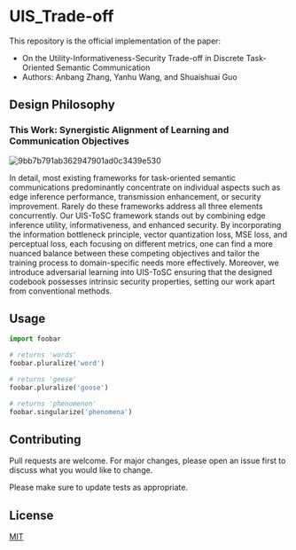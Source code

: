 # UIS_Trade-off

This repository is the official implementation of the paper:
* On the Utility-Informativeness-Security Trade-off in Discrete Task-Oriented Semantic Communication
* Authors: Anbang Zhang, Yanhu Wang, and Shuaishuai Guo

## Design Philosophy

### This Work: Synergistic Alignment of Learning and Communication Objectives
![9bb7b791ab362947901ad0c3439e530](https://github.com/zab0613/UIS_Trade-off/assets/117052094/e6d80e85-9532-4b05-8777-3b59f61c394c)

In detail, most existing frameworks for task-oriented semantic communications predominantly concentrate on individual aspects such as edge inference performance, transmission enhancement, or security improvement. Rarely do these frameworks address all three elements concurrently. Our UIS-ToSC framework stands out by combining edge inference utility, informativeness, and enhanced security. By incorporating the information bottleneck principle, vector quantization loss, MSE loss, and perceptual loss, each focusing on different metrics, one can find a more nuanced balance between these competing objectives and tailor the training process to domain-specific needs more effectively. Moreover, we introduce adversarial learning into UIS-ToSC ensuring that the designed codebook possesses intrinsic security properties, setting our work apart from conventional methods.

## Usage

```python
import foobar

# returns 'words'
foobar.pluralize('word')

# returns 'geese'
foobar.pluralize('goose')

# returns 'phenomenon'
foobar.singularize('phenomena')
```

## Contributing

Pull requests are welcome. For major changes, please open an issue first
to discuss what you would like to change.

Please make sure to update tests as appropriate.

## License

[MIT](https://choosealicense.com/licenses/mit/)
